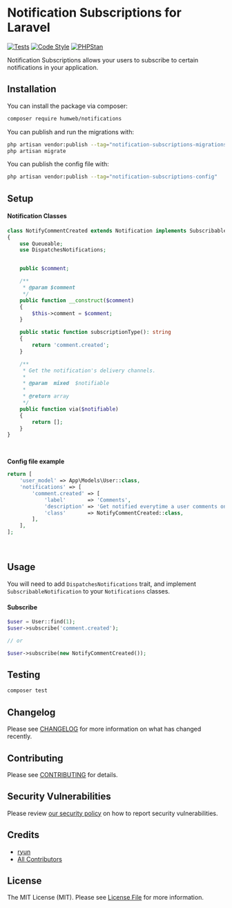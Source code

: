 # Notification Subscriptions for Laravel

[//]: # ([![Latest Version on Packagist]&#40;https://img.shields.io/packagist/v/humweb/notification-subscriptions.svg?style=flat-square&#41;]&#40;https://packagist.org/packages/humweb/notification-subscriptions&#41;)
[![Tests](https://github.com/humweb/notification-subscriptions/actions/workflows/run-tests.yml/badge.svg)](https://github.com/humweb/notification-subscriptions/actions/workflows/run-tests.yml)
[![Code Style](https://github.com/humweb/notification-subscriptions/actions/workflows/php-cs-fixer.yml/badge.svg)](https://github.com/humweb/notification-subscriptions/actions/workflows/php-cs-fixer.yml)
[![PHPStan](https://github.com/humweb/notification-subscriptions/actions/workflows/phpstan.yml/badge.svg)](https://github.com/humweb/notification-subscriptions/actions/workflows/phpstan.yml)

[//]: # ([![Total Downloads]&#40;https://img.shields.io/packagist/dt/humweb/notification-subscriptions.svg?style=flat-square&#41;]&#40;https://packagist.org/packages/humweb/notification-subscriptions&#41;)

Notification Subscriptions allows your users to subscribe to certain notifications in your application.

## Installation

You can install the package via composer:

```bash
composer require humweb/notifications
```

You can publish and run the migrations with:

```bash
php artisan vendor:publish --tag="notification-subscriptions-migrations"
php artisan migrate
```

You can publish the config file with:

```bash
php artisan vendor:publish --tag="notification-subscriptions-config"
```

## Setup
#### Notification Classes
```php
class NotifyCommentCreated extends Notification implements SubscribableNotification
{
    use Queueable;
    use DispatchesNotifications;


    public $comment;

    /**
     * @param $comment
     */
    public function __construct($comment)
    {
        $this->comment = $comment;
    }

    public static function subscriptionType(): string
    {
        return 'comment.created';
    }

    /**
     * Get the notification's delivery channels.
     *
     * @param  mixed  $notifiable
     *
     * @return array
     */
    public function via($notifiable)
    {
        return [];
    }
}
```
<br />

**Config file example**
```php
return [
    'user_model' => App\Models\User::class,
    'notifications' => [
        'comment.created' => [
            'label'       => 'Comments',
            'description' => 'Get notified everytime a user comments on one of your posts.',
            'class'       => NotifyCommentCreated::class,
        ],
    ],
];

```
<br />

## Usage
You will need to add `DispatchesNotifications` trait,
and implement `SubscribableNotification` to your `Notifications` classes.

#### Subscribe
```php
$user = User::find(1);
$user->subscribe('comment.created');

// or

$user->subscribe(new NotifyCommentCreated());
```

## Testing

```bash
composer test
```

## Changelog

Please see [CHANGELOG](CHANGELOG.md) for more information on what has changed recently.

## Contributing

Please see [CONTRIBUTING](https://github.com/spatie/.github/blob/main/CONTRIBUTING.md) for details.

## Security Vulnerabilities

Please review [our security policy](../../security/policy) on how to report security vulnerabilities.

## Credits

- [ryun](https://github.com/humweb)
- [All Contributors](../../contributors)

## License

The MIT License (MIT). Please see [License File](LICENSE.md) for more information.
